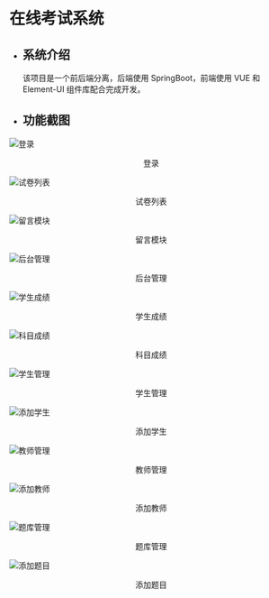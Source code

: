 # 在线考试系统

* ## 系统介绍
  
     该项目是一个前后端分离，后端使用 SpringBoot，前端使用 VUE 和 Element-UI 组件库配合完成开发。

* ## 功能截图

![登录](picture/2024-06-16-18-01-57-895H1K_5_XEY`H]T7_XQ@IU.png)

<p align="center">登录</p>

![试卷列表](picture/2024-06-16-18-02-43-WT@YL7{94FMM7`3ZO12I87E.png)

<p align="center">试卷列表</p>

![留言模块](picture/2024-06-16-18-10-04-image.png)

<p align="center">留言模块</p>


![后台管理](picture/2024-06-16-18-03-17-AIS_K8IE}MIXK3@DXXASJYH.png)

<p align="center">后台管理</p>


![学生成绩](picture/2024-06-16-18-05-15-image.png)

<p align="center">学生成绩</p>


![科目成绩](picture/2024-06-16-18-05-27-image.png)

<p align="center">科目成绩</p>

![学生管理](picture/2024-06-16-18-05-59-image.png)

<p align="center">学生管理</p>

![添加学生](picture/2024-06-16-18-06-46-image.png)

<p align="center">添加学生</p>

![教师管理](picture/2024-06-16-18-06-20-image.png)

<p align="center">教师管理</p>

![添加教师](picture/2024-06-16-18-08-06-image.png)

<p align="center">添加教师</p>

![题库管理](picture/2024-06-16-18-08-42-image.png)

<p align="center">题库管理</p>

![添加题目](picture/2024-06-16-18-09-07-image.png)

<p align="center">添加题目</p>
